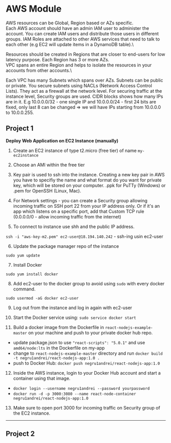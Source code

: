 # AWS Module

AWS resources can be Global, Region based or AZs specific.\
Each AWS account should have an admin IAM user to administer the account. You can create IAM users and distribute those users in different groups. IAM Roles are attached to other AWS services that need to talk to each other (e.g EC2 will update items in a DynamoDB table).\

Resources should be created in Regions that are closer to end-users for low latency purpose. Each Region has 3 or more AZs.\
VPC spans an entire Region and helps to isolate the resources in your accounts from other accounts.\

Each VPC has many Subnets which spans over AZs. Subnets can be public or private. You secure subnets using NACLs (Network Access Control Lists). They act as a firewall at the network level. For securing traffic at the instance level, Security groups are used. CIDR blocks shows how many IPs are in it. E.g 10.0.0.0/32 - one single IP and 10.0.0.0/24 - first 24 bits are fixed, only last 8 can be changed => we will have IPs starting from 10.0.0.0 to 10.0.0.255. 

## Project 1

**Deploy Web Application on EC2 Instance (manually)**

1. Create an EC2 instance of type t2.micro (free tier) of name `my-ec2instance`

2. Choose an AMI within the free tier

3. Key pair is used to ssh into the instance. Creating a new key pair in AWS you have to specifiy the name and what format do you want for private key, which will be stored on your computer. .ppk for PuTTy (Windows) or .pem for OpenSSH (Linux, Mac). 

4. For Network settings - you can create a Security group allowing incoming traffic on SSH port 22 from your IP address only. Or if it's an app which listens on a specific port, add that Custom TCP rule (0.0.0.0/0 - allow incoming traffic from the internet)

5. To connect to instance use shh and the public IP address. 

`ssh -i "aws-key-m2.pem" ec2-user@18.194.140.242` - ssh-ing usin ec2-user

6. Update the package manager repo of the instance

`sudo yum update`

7. Install Docker

`sudo yum install docker`

8. Add ec2-user to the docker group to avoid using `sudo` with every docker command. 

`sudo usermod -aG docker ec2-user`

9. Log out from the instance and log in again with ec2-user

10. Start the Docker service using: `sudo service docker start`

11. Build a docker image from the Dockerfile in `react-nodejs-example-master` on your machine and push to your private docker hub repo. 

- update package.json to use `"react-scripts": "5.0.1"` and use `amd64/node:lts` in the Dockerfile on my-app 
- change to `react-nodejs-example-master` directory and run `docker build -t negru1andrei/react-nodejs-app:1.0 .`
- push to Docker Hub: `docker push negru1andrei/react-nodejs-app:1.0`

12. Inside the AWS instance, login to your Docker Hub account and start a container using that image. 

- `docker login --username negru1andrei --password yourpassword` 
- `docker run -d -p 3000:3080 --name react-node-container negru1andrei/react-nodejs-app:1.0` 

13. Make sure to open port 3000 for incoming traffic on Security group of the EC2 instance.

---

## Project 2 